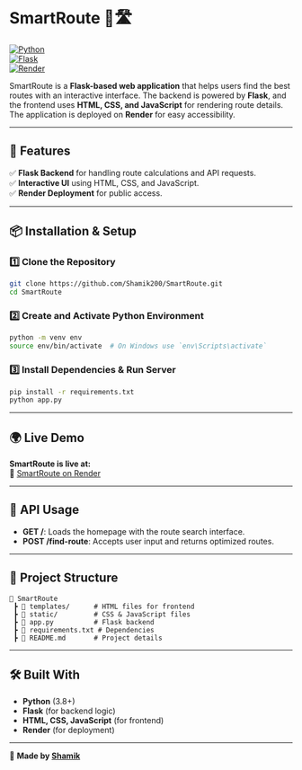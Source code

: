 # SmartRoute 🚗🛣️  

[![Python](https://img.shields.io/badge/Python-3.8%2B-blue.svg)](https://www.python.org/)  
[![Flask](https://img.shields.io/badge/Flask-Backend-orange.svg)](https://flask.palletsprojects.com/)  
[![Render](https://img.shields.io/badge/Render-Deployed-brightgreen.svg)](https://smartroute.onrender.com/)  

SmartRoute is a **Flask-based web application** that helps users find the best routes with an interactive interface. The backend is powered by **Flask**, and the frontend uses **HTML, CSS, and JavaScript** for rendering route details. The application is deployed on **Render** for easy accessibility.  

---

## 🚀 Features  
✅ **Flask Backend** for handling route calculations and API requests.  
✅ **Interactive UI** using HTML, CSS, and JavaScript.  
✅ **Render Deployment** for public access.  

---

## 📦 Installation & Setup  

### 1️⃣ Clone the Repository  
```bash
git clone https://github.com/Shamik200/SmartRoute.git
cd SmartRoute
```  

### 2️⃣ Create and Activate Python Environment  
```bash
python -m venv env
source env/bin/activate  # On Windows use `env\Scripts\activate`
```  

### 3️⃣ Install Dependencies & Run Server  
```bash
pip install -r requirements.txt
python app.py
```  

---

## 🌍 Live Demo  
**SmartRoute is live at:**  
🔗 [SmartRoute on Render](https://smartroute.onrender.com/)  

---

## 📡 API Usage  
- **GET /**: Loads the homepage with the route search interface.  
- **POST /find-route**: Accepts user input and returns optimized routes.  

---

## 📂 Project Structure  
```
📂 SmartRoute
 ┣ 📂 templates/      # HTML files for frontend
 ┣ 📂 static/         # CSS & JavaScript files
 ┣ 📜 app.py          # Flask backend
 ┣ 📜 requirements.txt # Dependencies
 ┣ 📜 README.md       # Project details
```  

---

## 🛠 Built With  
- **Python** (3.8+)  
- **Flask** (for backend logic)  
- **HTML, CSS, JavaScript** (for frontend)  
- **Render** (for deployment)  

---

🚀 **Made by [Shamik](https://github.com/Shamik200)**  
